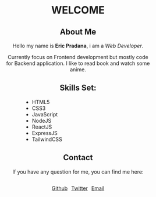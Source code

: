 <div style="text-align: center; width: 400px; margin: 0 auto;">

# WELCOME

## About Me

Hello my name is **Eric Pradana**,
i am a _Web Developer_.

Currently focus on Frontend development but mostly code
for Backend application. I like to read book and watch some anime.

## Skills Set:

<div style="text-align: left; width: 300px;margin: 0 auto;">

- HTML5
- CSS3
- JavaScript
- NodeJS
- ReactJS
- ExpressJS
- TailwindCSS

</div>

## Contact

If you have any question for me,
you can find me here:

<div style="display: flex; gap: 10px; width: 100%; align-items: center; justify-content: center;">

[Github](https://github.com/ericprd)

[Twitter](https://twitter.com/_livingDe4th)

[Email](ericpradaa@proton.me)

</div>

</div>
